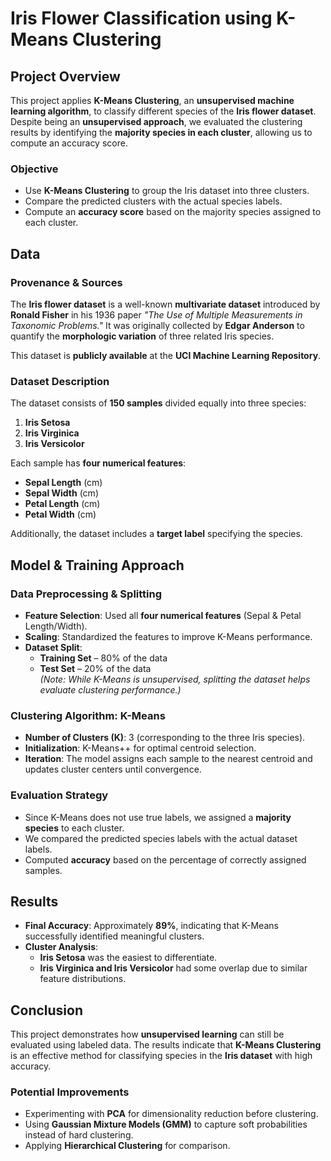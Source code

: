 # **Iris Flower Classification using K-Means Clustering**  

## **Project Overview**  
This project applies **K-Means Clustering**, an **unsupervised machine learning algorithm**, to classify different species of the **Iris flower dataset**. Despite being an **unsupervised approach**, we evaluated the clustering results by identifying the **majority species in each cluster**, allowing us to compute an accuracy score.  

### **Objective**  
- Use **K-Means Clustering** to group the Iris dataset into three clusters.  
- Compare the predicted clusters with the actual species labels.  
- Compute an **accuracy score** based on the majority species assigned to each cluster.  

## **Data**  

### **Provenance & Sources**  
The **Iris flower dataset** is a well-known **multivariate dataset** introduced by **Ronald Fisher** in his 1936 paper *"The Use of Multiple Measurements in Taxonomic Problems."* It was originally collected by **Edgar Anderson** to quantify the **morphologic variation** of three related Iris species.  

This dataset is **publicly available** at the **UCI Machine Learning Repository**.  

### **Dataset Description**  
The dataset consists of **150 samples** divided equally into three species:  
1. **Iris Setosa**  
2. **Iris Virginica**  
3. **Iris Versicolor**  

Each sample has **four numerical features**:  
- **Sepal Length** (cm)  
- **Sepal Width** (cm)  
- **Petal Length** (cm)  
- **Petal Width** (cm)  

Additionally, the dataset includes a **target label** specifying the species.  


## **Model & Training Approach**  
### **Data Preprocessing & Splitting**  
- **Feature Selection**: Used all **four numerical features** (Sepal & Petal Length/Width).  
- **Scaling**: Standardized the features to improve K-Means performance.  
- **Dataset Split**:  
  - **Training Set** – 80% of the data  
  - **Test Set** – 20% of the data  
  *(Note: While K-Means is unsupervised, splitting the dataset helps evaluate clustering performance.)*  

### **Clustering Algorithm: K-Means**  
- **Number of Clusters (K)**: 3 (corresponding to the three Iris species).  
- **Initialization**: K-Means++ for optimal centroid selection.  
- **Iteration**: The model assigns each sample to the nearest centroid and updates cluster centers until convergence.  

### **Evaluation Strategy**  
- Since K-Means does not use true labels, we assigned a **majority species** to each cluster.  
- We compared the predicted species labels with the actual dataset labels.  
- Computed **accuracy** based on the percentage of correctly assigned samples.  

## **Results**  
- **Final Accuracy**: Approximately **89%**, indicating that K-Means successfully identified meaningful clusters.  
- **Cluster Analysis**:  
  - **Iris Setosa** was the easiest to differentiate.  
  - **Iris Virginica and Iris Versicolor** had some overlap due to similar feature distributions.  

## **Conclusion**  
This project demonstrates how **unsupervised learning** can still be evaluated using labeled data. The results indicate that **K-Means Clustering** is an effective method for classifying species in the **Iris dataset** with high accuracy.  

### **Potential Improvements**  
- Experimenting with **PCA** for dimensionality reduction before clustering.  
- Using **Gaussian Mixture Models (GMM)** to capture soft probabilities instead of hard clustering.  
- Applying **Hierarchical Clustering** for comparison.  



